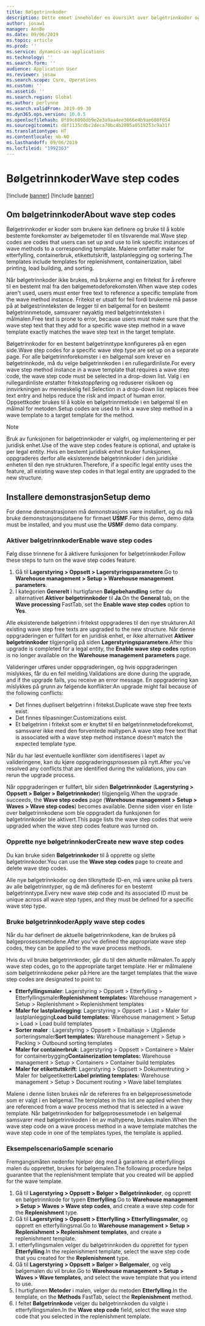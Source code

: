 ```yaml
---
title: Bølgetrinnkoder
description: Dette emnet inneholder en oversikt over bølgetrinnkoder og hvordan de brukes.
author: josaw1
manager: AnnBe
ms.date: 09/06/2019
ms.topic: article
ms.prod: ''
ms.service: dynamics-ax-applications
ms.technology: ''
ms.search.form: ''
audience: Application User
ms.reviewer: josaw
ms.search.scope: Core, Operations
ms.custom: ''
ms.assetid: ''
ms.search.region: Global
ms.author: perlynne
ms.search.validFrom: 2019-09-30
ms.dyn365.ops.version: 10.0.5
ms.openlocfilehash: 0f89c6098db9e2e3a9aa4ee3666e4b9ae608f054
ms.sourcegitcommit: d8f1135cdbc2deca70bc4b2805a0519253c9a31f
ms.translationtype: HT
ms.contentlocale: nb-NO
ms.lasthandoff: 09/06/2019
ms.locfileid: "1992363"
---
```

# <a name="wave-step-codes"></a><span data-ttu-id="1f8df-103">Bølgetrinnkoder</span><span class="sxs-lookup"><span data-stu-id="1f8df-103">Wave step codes</span></span>

[!include [banner](../includes/preview-banner.md)]
[!include [banner](../includes/banner.md)]

## <a name="about-wave-step-codes"></a><span data-ttu-id="1f8df-104">Om bølgetrinnkoder</span><span class="sxs-lookup"><span data-stu-id="1f8df-104">About wave step codes</span></span>

<span data-ttu-id="1f8df-105">Bølgetrinnkoder er koder som brukere kan definere og bruke til å koble bestemte forekomster av bølgemetoder til en tilsvarende mal.</span><span class="sxs-lookup"><span data-stu-id="1f8df-105">Wave step codes are codes that users can set up and use to link specific instances of wave methods to a corresponding template.</span></span> <span data-ttu-id="1f8df-106">Malene omfatter maler for etterfylling, containerbruk, etikettutskrift, lastplanlegging og sortering.</span><span class="sxs-lookup"><span data-stu-id="1f8df-106">The templates include templates for replenishment, containerization, label printing, load building, and sorting.</span></span>

<span data-ttu-id="1f8df-107">Når bølgetrinnkoder ikke brukes, må brukerne angi en fritekst for å referere til en bestemt mal fra den bølgemetodeforekomsten.</span><span class="sxs-lookup"><span data-stu-id="1f8df-107">When wave step codes aren't used, users must enter free text to reference a specific template from the wave method instance.</span></span> <span data-ttu-id="1f8df-108">Fritekst er utsatt for feil fordi brukerne må passe på at bølgestrinnteksten de legger til en bølgemal for en bestemt bølgetrinnmetode, samsvarer nøyaktig med bølgetrinnteksten i målmalen.</span><span class="sxs-lookup"><span data-stu-id="1f8df-108">Free text is prone to error, because users must make sure that the wave step text that they add for a specific wave step method in a wave template exactly matches the wave step text in the target template.</span></span>

<span data-ttu-id="1f8df-109">Bølgetrinnkoder for en bestemt bølgetrinntype konfigureres på en egen side.</span><span class="sxs-lookup"><span data-stu-id="1f8df-109">Wave step codes for a specific wave step type are set up on a separate page.</span></span> <span data-ttu-id="1f8df-110">For alle bølgetrinnforekomster i en bølgemal som krever en bølgetrinnkode, må du velge bølgetrinnkoden i en rullegardinliste.</span><span class="sxs-lookup"><span data-stu-id="1f8df-110">For every wave step method instance in a wave template that requires a wave step code, the wave step code must be selected in a drop-down list.</span></span> <span data-ttu-id="1f8df-111">Valg i en rullegardinliste erstatter fritekstoppføring og reduserer risikoen og innvirkningen av menneskelig feil.</span><span class="sxs-lookup"><span data-stu-id="1f8df-111">Selection in a drop-down list replaces free text entry and helps reduce the risk and impact of human error.</span></span> <span data-ttu-id="1f8df-112">Oppsettkoder brukes til å koble en bølgetrinnmetode i en bølgemal til en målmal for metoden.</span><span class="sxs-lookup"><span data-stu-id="1f8df-112">Setup codes are used to link a wave step method in a wave template to a target template for the method.</span></span>

> [!NOTE]
> <span data-ttu-id="1f8df-113">Bruk av funksjonen for bølgetrinnkoder er valgfri, og implementering er per juridisk enhet.</span><span class="sxs-lookup"><span data-stu-id="1f8df-113">Use of the wave step codes feature is optional, and uptake is per legal entity.</span></span> <span data-ttu-id="1f8df-114">Hvis en bestemt juridisk enhet bruker funksjonen, oppgraderes derfor alle eksisterende bølgetrinnkoder i den juridiske enheten til den nye strukturen.</span><span class="sxs-lookup"><span data-stu-id="1f8df-114">Therefore, if a specific legal entity uses the feature, all existing wave step codes in that legal entity are upgraded to the new structure.</span></span>

## <a name="setup-demo"></a><span data-ttu-id="1f8df-115">Installere demonstrasjon</span><span class="sxs-lookup"><span data-stu-id="1f8df-115">Setup demo</span></span> 

<span data-ttu-id="1f8df-116">For denne demonstrasjonen må demonstrasjons være installert, og du må bruke demonstrasjonsdataene for firmaet **USMF**.</span><span class="sxs-lookup"><span data-stu-id="1f8df-116">For this demo, demo data must be installed, and you must use the **USMF** demo data company.</span></span>

### <a name="enable-wave-step-codes"></a><span data-ttu-id="1f8df-117">Aktiver bølgetrinnkoder</span><span class="sxs-lookup"><span data-stu-id="1f8df-117">Enable wave step codes</span></span>

<span data-ttu-id="1f8df-118">Følg disse trinnene for å aktivere funksjonen for bølgetrinnkoder.</span><span class="sxs-lookup"><span data-stu-id="1f8df-118">Follow these steps to turn on the wave step codes feature.</span></span>

1. <span data-ttu-id="1f8df-119">Gå til **Lagerstyring \> Oppsett \> Lagerstyringsparametere**.</span><span class="sxs-lookup"><span data-stu-id="1f8df-119">Go to **Warehouse management \> Setup \> Warehouse management parameters**.</span></span>
2. <span data-ttu-id="1f8df-120">I kategorien **Generelt** i hurtigfanen **Bølgebehandling** setter du alternativet **Aktiver bølgetrinnkoder** til **Ja**.</span><span class="sxs-lookup"><span data-stu-id="1f8df-120">On the **General** tab, on the **Wave processing** FastTab, set the **Enable wave step codes** option to **Yes**.</span></span>

<span data-ttu-id="1f8df-121">Alle eksisterende bølgetrinn i fritekst oppgraderes til den nye strukturen.</span><span class="sxs-lookup"><span data-stu-id="1f8df-121">All existing wave step free texts are upgraded to the new structure.</span></span> <span data-ttu-id="1f8df-122">Når denne oppgraderingen er fullført for en juridisk enhet, er ikke alternativet **Aktiver bølgetrinnkoder** tilgjengelig på siden **Lagerstyringsparametere**.</span><span class="sxs-lookup"><span data-stu-id="1f8df-122">After this upgrade is completed for a legal entity, the **Enable wave step codes** option is no longer available on the **Warehouse management parameters** page.</span></span>

<span data-ttu-id="1f8df-123">Valideringer utføres under oppgraderingen, og hvis oppgraderingen mislykkes, får du en feil melding.</span><span class="sxs-lookup"><span data-stu-id="1f8df-123">Validations are done during the upgrade, and if the upgrade fails, you receive an error message.</span></span> <span data-ttu-id="1f8df-124">En oppgradering kan mislykkes på grunn av følgende konflikter:</span><span class="sxs-lookup"><span data-stu-id="1f8df-124">An upgrade might fail because of the following conflicts:</span></span>

- <span data-ttu-id="1f8df-125">Det finnes duplisert bølgetrinn i fritekst.</span><span class="sxs-lookup"><span data-stu-id="1f8df-125">Duplicate wave step free texts exist.</span></span>
- <span data-ttu-id="1f8df-126">Det finnes tilpasninger.</span><span class="sxs-lookup"><span data-stu-id="1f8df-126">Customizations exist.</span></span>
- <span data-ttu-id="1f8df-127">Et bølgetrinn i fritekst som er knyttet til en bølgetrinnmetodeforekomst, samsvarer ikke med den forventede maltypen.</span><span class="sxs-lookup"><span data-stu-id="1f8df-127">A wave step free text that is associated with a wave step method instance doesn't match the expected template type.</span></span>

<span data-ttu-id="1f8df-128">Når du har løst eventuelle konflikter som identifiseres i løpet av valideringene, kan du kjøre oppgraderingsprosessen på nytt.</span><span class="sxs-lookup"><span data-stu-id="1f8df-128">After you've resolved any conflicts that are identified during the validations, you can rerun the upgrade process.</span></span>

<span data-ttu-id="1f8df-129">Når oppgraderingen er fullført, blir siden **Bølgetrinnkoder** (**Lagerstyring \> Oppsett \> Bølger \> Bølgetrinnkoder**) tilgjengelig.</span><span class="sxs-lookup"><span data-stu-id="1f8df-129">When the upgrade succeeds, the **Wave step codes** page (**Warehouse management \> Setup \> Waves \> Wave step codes**) becomes available.</span></span> <span data-ttu-id="1f8df-130">Denne siden viser en liste over bølgetrinnkodene som ble oppgradert da funksjonen for bølgetrinnkoder ble aktivert.</span><span class="sxs-lookup"><span data-stu-id="1f8df-130">This page lists the wave step codes that were upgraded when the wave step codes feature was turned on.</span></span>

### <a name="create-new-wave-step-codes"></a><span data-ttu-id="1f8df-131">Opprette nye bølgetrinnkoder</span><span class="sxs-lookup"><span data-stu-id="1f8df-131">Create new wave step codes</span></span>

<span data-ttu-id="1f8df-132">Du kan bruke siden **Bølgetrinnkoder** til å opprette og slette bølgetrinnkoder.</span><span class="sxs-lookup"><span data-stu-id="1f8df-132">You can use the **Wave step codes** page to create and delete wave step codes.</span></span>

<span data-ttu-id="1f8df-133">Alle nye bølgetrinnkoder og den tilknyttede ID-en, må være unike på tvers av alle bølgetrinntyper, og de må defineres for en bestemt bølgetrinntype.</span><span class="sxs-lookup"><span data-stu-id="1f8df-133">Every new wave step code and its associated ID must be unique across all wave step types, and they must be defined for a specific wave step type.</span></span>

### <a name="apply-wave-step-codes"></a><span data-ttu-id="1f8df-134">Bruke bølgetrinnkoder</span><span class="sxs-lookup"><span data-stu-id="1f8df-134">Apply wave step codes</span></span>

<span data-ttu-id="1f8df-135">Når du har definert de aktuelle bølgetrinnkodene, kan de brukes på bølgeprosessmetodene.</span><span class="sxs-lookup"><span data-stu-id="1f8df-135">After you've defined the appropriate wave step codes, they can be applied to the wave process methods.</span></span>

<span data-ttu-id="1f8df-136">Hvis du vil bruke bølgetrinnkoder, går du til den aktuelle målmalen.</span><span class="sxs-lookup"><span data-stu-id="1f8df-136">To apply wave step codes, go to the appropriate target template.</span></span> <span data-ttu-id="1f8df-137">Her er målmalene som bølgetrinnkodene peker på:</span><span class="sxs-lookup"><span data-stu-id="1f8df-137">Here are the target templates that the wave step codes are designated to point to:</span></span>

- <span data-ttu-id="1f8df-138">**Etterfyllingsmaler**: Lagerstyring \> Oppsett \> Etterfylling \> Etterfyllingsmaler</span><span class="sxs-lookup"><span data-stu-id="1f8df-138">**Replenishment templates:** Warehouse management \> Setup \> Replenishment \> Replenishment templates</span></span>
- <span data-ttu-id="1f8df-139">**Maler for lastplanlegging**: Lagerstyring \> Oppsett \> Last \> Maler for lastplanlegging</span><span class="sxs-lookup"><span data-stu-id="1f8df-139">**Load build templates:** Warehouse management \> Setup \> Load \> Load build templates</span></span>
- <span data-ttu-id="1f8df-140">**Sorter maler** : Lagerstyring \> Oppsett \> Emballasje \> Utgående sorteringsmaler</span><span class="sxs-lookup"><span data-stu-id="1f8df-140">**Sort templates:** Warehouse management \> Setup \> Packing \> Outbound sorting templates</span></span>
- <span data-ttu-id="1f8df-141">**Maler for containerbruk**: Lagerstyring \> Oppsett \> Containere \> Maler for containerbygging</span><span class="sxs-lookup"><span data-stu-id="1f8df-141">**Containerization templates:** Warehouse management \> Setup \> Containers \> Container build templates</span></span>
- <span data-ttu-id="1f8df-142">**Maler for etikettutskrift**: Lagerstyring \> Oppsett \> Dokumentruting \> Maler for bølgeetiketter</span><span class="sxs-lookup"><span data-stu-id="1f8df-142">**Label printing templates:** Warehouse management \> Setup \> Document routing \> Wave label templates</span></span>

<span data-ttu-id="1f8df-143">Malene i denne listen brukes når de refereres fra en bølgeprosessmetode som er valgt i en bølgemal.</span><span class="sxs-lookup"><span data-stu-id="1f8df-143">The templates in this list are applied when they are referenced from a wave process method that is selected in a wave template.</span></span> <span data-ttu-id="1f8df-144">Når bølgetrinnkoden for bølgeprosessmetode i en bølgemal samsvarer med bølgetrinnkoden i én av maltypene, brukes malen.</span><span class="sxs-lookup"><span data-stu-id="1f8df-144">When the wave step code on a wave process method in a wave template matches the wave step code in one of the templates types, the template is applied.</span></span>

### <a name="sample-scenario"></a><span data-ttu-id="1f8df-145">Eksempelscenario</span><span class="sxs-lookup"><span data-stu-id="1f8df-145">Sample scenario</span></span>

<span data-ttu-id="1f8df-146">Fremgangsmåten nedenfor hjelper deg med å garantere at etterfyllings malen du opprettet, brukes for bølgemalen.</span><span class="sxs-lookup"><span data-stu-id="1f8df-146">The following procedure helps guarantee that the replenishment template that you created will be applied for the wave template.</span></span>

1. <span data-ttu-id="1f8df-147">Gå til **Lagerstyring \> Oppsett \> Bølger \> Bølgetrinnkoder**, og opprett en bølgetrinnkode for typen **Etterfylling**.</span><span class="sxs-lookup"><span data-stu-id="1f8df-147">Go to **Warehouse management \> Setup \> Waves \> Wave step codes**, and create a wave step code for the **Replenishment** type.</span></span>
2. <span data-ttu-id="1f8df-148">Gå til **Lagerstyring \> Oppsett \> Etterfylling \> Etterfyllingsmaler**, og opprett en etterfyllingsmal.</span><span class="sxs-lookup"><span data-stu-id="1f8df-148">Go to **Warehouse management \> Setup \> Replenishment \> Replenishment templates**, and create a replenishment template.</span></span>
3. <span data-ttu-id="1f8df-149">I etterfyllingsmalen velger du bølgetrinnkoden du opprettet for typen **Etterfylling**.</span><span class="sxs-lookup"><span data-stu-id="1f8df-149">In the replenishment template, select the wave step code that you created for the **Replenishment** type.</span></span>
4. <span data-ttu-id="1f8df-150">Gå til **Lagerstyring \> Oppsett \> Bølger \> Bølgemaler**, og velg bølgemalen du vil bruke.</span><span class="sxs-lookup"><span data-stu-id="1f8df-150">Go to **Warehouse management \> Setup \> Waves \> Wave templates**, and select the wave template that you intend to use.</span></span>
5. <span data-ttu-id="1f8df-151">I hurtigfanen **Metoder** i malen, velger du metoden **Etterfylling**.</span><span class="sxs-lookup"><span data-stu-id="1f8df-151">In the template, on the **Methods** FastTab, select the **Replenishment** method.</span></span>
6. <span data-ttu-id="1f8df-152">I feltet **Bølgetrinnkode** velger du bølgetrinnkoden du valgte i etterfyllingsmalen.</span><span class="sxs-lookup"><span data-stu-id="1f8df-152">In the **Wave step code** field, select the wave step code that you selected in the replenishment template.</span></span>

